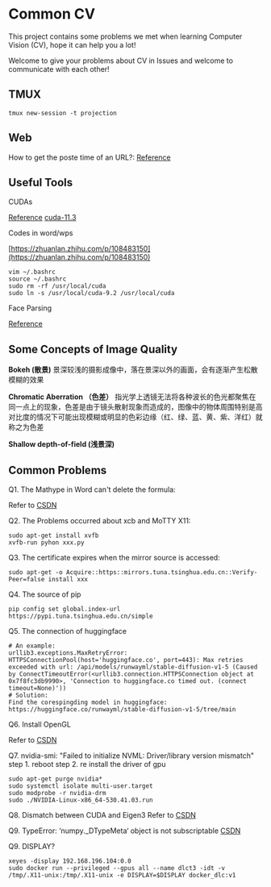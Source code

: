 # Common CV

This project contains some problems we met when learning Computer Vision (CV), hope it can help you a lot!

Welcome to give your problems about CV in Issues and welcome to communicate with each other!

## TMUX

```
tmux new-session -t projection
```

## Web

How to get the poste time of an URL?:
[Reference](https://mmys.club/how-to-find-the-published-date-of-a-web-page/#:~:text=%E6%9F%A5%E6%89%BE%E7%BD%91%E9%A1%B5%E5%8F%91%E5%B8%83%E6%97%A5%E6%9C%9F%E7%9A%84%206%20%E7%A7%8D%E6%96%B9%E6%B3%95%201%201.%20%E6%B5%8F%E8%A7%88%E7%BD%91%E9%A1%B5%20%E5%8F%91%E5%B8%83%E6%97%A5%E6%9C%9F%E6%98%AF%E5%9C%A8%E7%BA%BF%E5%88%9B%E5%BB%BA%E7%BD%91%E9%A1%B5%E6%89%80%E9%9C%80%E7%9A%84%E5%85%83%E6%95%B0%E6%8D%AE%E4%B9%8B%E4%B8%80%E3%80%82%20%E8%BF%99%E6%98%AF%E4%B8%80%E9%83%A8%E5%88%86,...%206%206.%20%E4%BD%BF%E7%94%A8%20Google%20%E6%9F%A5%E6%89%BE%E9%A1%B5%E9%9D%A2%E7%9A%84%E5%8F%91%E5%B8%83%E6%97%A5%E6%9C%9F%20%E5%A6%82%E6%9E%9C%E6%82%A8%E5%9C%A8%E4%B8%8A%E8%BF%B0%E6%96%B9%E6%B3%95%E4%B8%AD%E6%B2%A1%E6%9C%89%E6%89%BE%E5%88%B0%E9%A1%B5%E9%9D%A2%E7%9A%84%E5%8F%91%E5%B8%83%E6%97%A5%E6%9C%9F%EF%BC%8C%E9%82%A3%E4%B9%88%E8%B0%B7%E6%AD%8C%E5%8F%AF%E8%83%BD%E4%BC%9A%E5%B8%AE%E5%8A%A9%E6%82%A8%E6%89%BE%E5%88%B0%E5%AE%83%E3%80%82%20)

## Useful Tools
CUDAs

[Reference](https://segmentfault.com/a/1190000022561685)
[cuda-11.3](https://developer.nvidia.com/cuda-11.3.0-download-archive?target_os=Linux&target_arch=x86_64&Distribution=Ubuntu&target_version=18.04&target_type=runfile_local)

Codes in word/wps

[https://zhuanlan.zhihu.com/p/108483150](https://zhuanlan.zhihu.com/p/108483150)
```
vim ~/.bashrc
source ~/.bashrc
sudo rm -rf /usr/local/cuda
sudo ln -s /usr/local/cuda-9.2 /usr/local/cuda
```

Face Parsing

[Reference](https://blog.csdn.net/weixin_43723625/article/details/116719701)

## Some Concepts of Image Quality

**Bokeh (散景)** 景深较浅的摄影成像中，落在景深以外的画面，会有逐渐产生松散模糊的效果

**Chromatic Aberration （色差）** 指光学上透镜无法将各种波长的色光都聚焦在同一点上的现象，色差是由于镜头散射现象而造成的，图像中的物体周围特别是高对比度的情况下可能出现模糊或明显的色彩边缘（红、绿、蓝、黄、紫、洋红）就称之为色差

**Shallow depth-of-field (浅景深)**


## Common Problems
Q1. The Mathype in Word can't delete the formula:

Refer to [CSDN](https://blog.csdn.net/JGL121314/article/details/120868652)

Q2. The Problems occurred about xcb and MoTTY X11:
```
sudo apt-get install xvfb
xvfb-run pyhon xxx.py
```

Q3. The certificate expires when the mirror source is accessed:
```
sudo apt-get -o Acquire::https::mirrors.tuna.tsinghua.edu.cn::Verify-Peer=false install xxx
```

Q4. The source of pip
```
pip config set global.index-url https://pypi.tuna.tsinghua.edu.cn/simple
```

Q5. The connection of huggingface
```
# An example:
urllib3.exceptions.MaxRetryError: HTTPSConnectionPool(host='huggingface.co', port=443): Max retries exceeded with url: /api/models/runwayml/stable-diffusion-v1-5 (Caused by ConnectTimeoutError(<urllib3.connection.HTTPSConnection object at 0x7f8fc3db9990>, 'Connection to huggingface.co timed out. (connect timeout=None)'))
# Solution:
Find the corespingding model in huggingface:
https://huggingface.co/runwayml/stable-diffusion-v1-5/tree/main
```

Q6. Install OpenGL

Refer to [CSDN](https://blog.csdn.net/qq_40520596/article/details/111663646)

Q7. nvidia-smi: "Failed to initialize NVML: Driver/library version mismatch"
step 1. reboot
step 2. re install the driver of gpu
```
sudo apt-get purge nvidia*
sudo systemctl isolate multi-user.target
sudo modprobe -r nvidia-drm
sudo ./NVIDIA-Linux-x86_64-530.41.03.run
```

Q8. Dismatch between CUDA and Eigen3
Refer to [CSDN](https://blog.csdn.net/weixin_45736684/article/details/117512018)

Q9. TypeError: ‘numpy._DTypeMeta‘ object is not subscriptable
[CSDN](https://blog.csdn.net/qq_45878098/article/details/132815093)

Q9. DISPLAY?
```
xeyes -display 192.168.196.104:0.0
sudo docker run --privileged --gpus all --name dlct3 -idt -v /tmp/.X11-unix:/tmp/.X11-unix -e DISPLAY=$DISPLAY docker_dlc:v1
```

